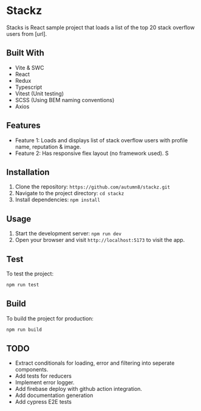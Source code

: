 # Stackz

Stacks is React sample project that loads a list of the top 20 stack overflow users from [url].

## Built With

- Vite & SWC
- React
- Redux
- Typescript
- Vitest (Unit testing)
- SCSS (Using BEM naming conventions)
- Axios

## Features

- Feature 1: Loads and displays list of stack overflow users with profile name, reputation & image.
- Feature 2: Has responsive flex layout (no framework used). S

## Installation

1. Clone the repository: `https://github.com/autumn8/stackz.git`
2. Navigate to the project directory: `cd stackz`
3. Install dependencies: `npm install`

## Usage

1. Start the development server: `npm run dev`
2. Open your browser and visit `http://localhost:5173` to visit the app.

## Test

To test the project:

```bash
npm run test
```

## Build

To build the project for production:

```bash
npm run build
```

## TODO

- Extract conditionals for loading, error and filtering into seperate components.
- Add tests for reducers
- Implement error logger.
- Add firebase deploy with github action integration.
- Add documentation generation
- Add cypress E2E tests
